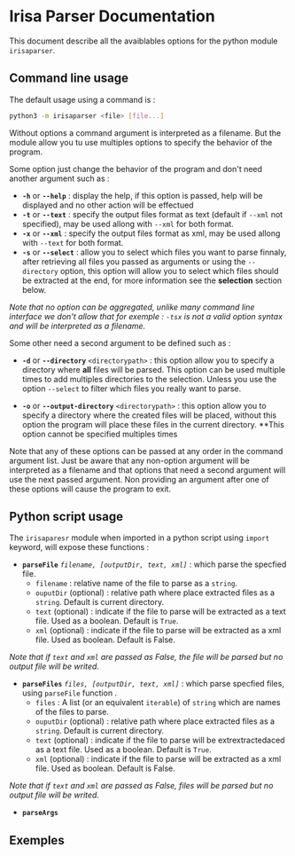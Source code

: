 # Irisa Parser Documentation

This document describe all the avaiblables options for the python module `irisaparser`.

## Command line usage

The default usage using a command is :

```sh
python3 -m irisaparser <file> [file...]
```

Without options a command argument is interpreted as a filename. But the module allow you tu use multiples options to specify the behavior of the program.

Some option just change the behavior of the program and don't need another argument such as :

- **`-h`** or **`--help`** : display the help, if this option is passed, help will be displayed and no other action will be effectued
- **`-t`** or **`--text`** : specify the output files format as text (default if `--xml` not specified), may be used allong with `--xml` for both format. 
- **`-x`** or **`--xml`** : specify the output files format as xml, may be used allong with `--text` for both format. 
- **`-s`** or **`--select`** : allow you to select which files you want to parse finnaly, after retrieving all files you passed as arguments or using the `--directory` option, this option will allow you to select which files should be extracted at the end, for more information see the **selection** section below.

*Note that no option can be aggregated, unlike many command line interface we don't allow that for exemple : `-tsx` is not a valid option syntax and will be interpreted as a filename.*

Some other need a second argument to be defined such as :

- **`-d`** or **`--directory`** `<directorypath>` : this option allow you to specify a directory where **all** files will be parsed. This option can be used multiple times to add multiples directories to the selection. Unless you use the option `--select` to filter which files you really want to parse.

- **`-o`** or **`--output-directory`** `<directorypath>` : this option allow you to specify a directory where the created files will be placed, without this option the program will place these files in the current directory. **This option cannot be specified multiples times

Note that any of these options can be passed at any order in the command argument list. Just be aware that any non-option argument will be interpreted as a filename and that options that need a second argument will use the next passed argument. Non providing an argument after one of these options will cause the program to exit.

## Python script usage

The `irisaparesr` module when imported in a python script using `import` keyword, will expose these functions :

- **`parseFile`** *`filename, [outputDir, text, xml]`* : which parse the specfied file.
    - `filename` : relative name of the file to parse as a `string`.
    - `ouputDir` (optional) : relative path where place extracted files as a `string`. Default is current directory.
    - `text` (optional) : indicate if the file to parse will be extracted as a text file. Used as a boolean. Default is `True`.
    - `xml` (optional) : indicate if the file to parse will be extracted as a xml file. Used as boolean. Default is False.

*Note that if `text` and `xml` are passed as False, the file will be parsed but no output file will be writed.*

- **`parseFiles`** *`files, [outputDir, text, xml]`* : which parse specfied files, using `parseFile` function
.
    - `files` : A list (or an equivalent `iterable`) of `string` which are names of the files to parse.
    - `ouputDir` (optional) : relative path where place extracted files as a `string`. Default is current directory.
    - `text` (optional) : indicate if the file to parse will be extrextractedaced as a text file. Used as a boolean. Default is `True`.
    - `xml` (optional) : indicate if the file to parse will be extracted as a xml file. Used as boolean. Default is False.

*Note that if `text` and `xml` are passed as False, files will be parsed but no output file will be writed.* 

- **`parseArgs`**
## Exemples